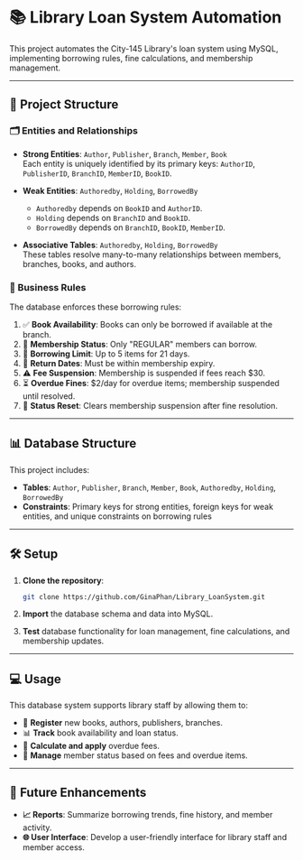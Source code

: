 # 📚 Library Loan System Automation

This project automates the City-145 Library's loan system using MySQL, implementing borrowing rules, fine calculations, and membership management.

---

## 📁 Project Structure

### 🗂 Entities and Relationships
- **Strong Entities**: `Author`, `Publisher`, `Branch`, `Member`, `Book`  
  Each entity is uniquely identified by its primary keys: `AuthorID`, `PublisherID`, `BranchID`, `MemberID`, `BookID`.
  
- **Weak Entities**: `Authoredby`, `Holding`, `BorrowedBy`  
  - `Authoredby` depends on `BookID` and `AuthorID`.
  - `Holding` depends on `BranchID` and `BookID`.
  - `BorrowedBy` depends on `BranchID`, `BookID`, `MemberID`.
  
- **Associative Tables**: `Authoredby`, `Holding`, `BorrowedBy`  
  These tables resolve many-to-many relationships between members, branches, books, and authors.

### 📏 Business Rules

The database enforces these borrowing rules:
1. ✅ **Book Availability**: Books can only be borrowed if available at the branch.
2. 👤 **Membership Status**: Only "REGULAR" members can borrow.
3. 📅 **Borrowing Limit**: Up to 5 items for 21 days.
4. 📅 **Return Dates**: Must be within membership expiry.
5. ⚠️ **Fee Suspension**: Membership is suspended if fees reach $30.
6. ⏳ **Overdue Fines**: $2/day for overdue items; membership suspended until resolved.
7. 🔄 **Status Reset**: Clears membership suspension after fine resolution.

---

## 📊 Database Structure

This project includes:
- **Tables**: `Author`, `Publisher`, `Branch`, `Member`, `Book`, `Authoredby`, `Holding`, `BorrowedBy`
- **Constraints**: Primary keys for strong entities, foreign keys for weak entities, and unique constraints on borrowing rules

---

## 🛠 Setup

1. **Clone the repository**:
   ```bash
   git clone https://github.com/GinaPhan/Library_LoanSystem.git
   ```

2. **Import** the database schema and data into MySQL.

3. **Test** database functionality for loan management, fine calculations, and membership updates.

---

## 💻 Usage

This database system supports library staff by allowing them to:
- 📄 **Register** new books, authors, publishers, branches.
- 📊 **Track** book availability and loan status.
- 💸 **Calculate and apply** overdue fees.
- 🔄 **Manage** member status based on fees and overdue items.

---

## 🚀 Future Enhancements

- **📈 Reports**: Summarize borrowing trends, fine history, and member activity.
- **🌐 User Interface**: Develop a user-friendly interface for library staff and member access.

